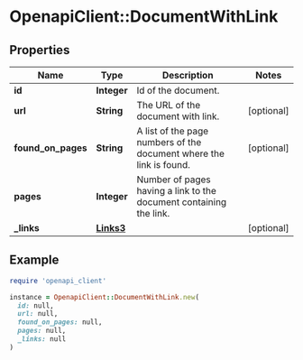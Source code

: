 # OpenapiClient::DocumentWithLink

## Properties

| Name | Type | Description | Notes |
| ---- | ---- | ----------- | ----- |
| **id** | **Integer** | Id of the document. |  |
| **url** | **String** | The URL of the document with link. | [optional] |
| **found_on_pages** | **String** | A list of the page numbers of the document where the link is found. | [optional] |
| **pages** | **Integer** | Number of pages having a link to the document containing the link. |  |
| **_links** | [**Links3**](Links3.md) |  | [optional] |

## Example

```ruby
require 'openapi_client'

instance = OpenapiClient::DocumentWithLink.new(
  id: null,
  url: null,
  found_on_pages: null,
  pages: null,
  _links: null
)
```

